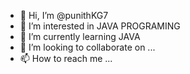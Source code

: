 - 👋 Hi, I’m @punithKG7
- 👀 I’m interested in JAVA PROGRAMING
- 🌱 I’m currently learning JAVA 
- 💞️ I’m looking to collaborate on ...
- 📫 How to reach me ...

<!---
punithKG7/punithKG7 is a ✨ special ✨ repository because its `README.md` (this file) appears on your GitHub profile.
You can click the Preview link to take a look at your changes.
--->

